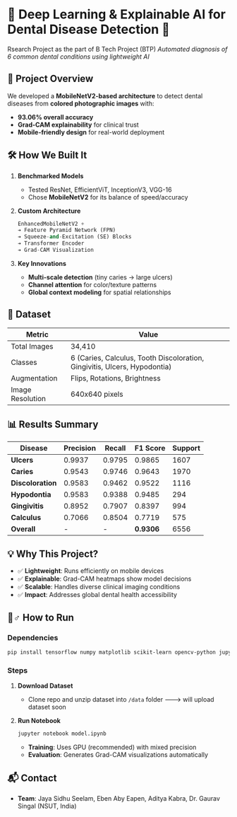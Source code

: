 # 🦷 **Deep Learning & Explainable AI for Dental Disease Detection** 🦷  

Rsearch Project as the part of B Tech Project (BTP)
*Automated diagnosis of 6 common dental conditions using lightweight AI*  

## 🚀 **Project Overview**  
We developed a **MobileNetV2-based architecture** to detect dental diseases from **colored photographic images** with:  
- **93.06% overall accuracy**  
- **Grad-CAM explainability** for clinical trust  
- **Mobile-friendly design** for real-world deployment  

## 🛠️ **How We Built It**  
1. **Benchmarked Models**  
   - Tested ResNet, EfficientViT, InceptionV3, VGG-16  
   - Chose **MobileNetV2** for its balance of speed/accuracy  

2. **Custom Architecture**  
   ```python  
   EnhancedMobileNetV2 +  
   ➔ Feature Pyramid Network (FPN)  
   ➔ Squeeze-and-Excitation (SE) Blocks  
   ➔ Transformer Encoder  
   ➔ Grad-CAM Visualization  
   ```

3. **Key Innovations**  
   - **Multi-scale detection** (tiny caries → large ulcers)  
   - **Channel attention** for color/texture patterns  
   - **Global context modeling** for spatial relationships  

## 📸 **Dataset**  
| **Metric**         | **Value**       |  
|---------------------|-----------------|  
| Total Images        | 34,410          |  
| Classes             | 6 (Caries, Calculus, Tooth Discoloration, Gingivitis, Ulcers, Hypodontia) |  
| Augmentation        | Flips, Rotations, Brightness |  
| Image Resolution    | 640x640 pixels  |  

## 📊 **Results Summary**  
| Disease           | Precision | Recall  | F1 Score | Support |  
|--------------------|-----------|---------|----------|---------|  
| **Ulcers**         | 0.9937    | 0.9795  | 0.9865   | 1607    |  
| **Caries**         | 0.9543    | 0.9746  | 0.9643   | 1970    |  
| **Discoloration**  | 0.9583    | 0.9462  | 0.9522   | 1116    |  
| **Hypodontia**     | 0.9583    | 0.9388  | 0.9485   | 294     |  
| **Gingivitis**     | 0.8952    | 0.7907  | 0.8397   | 994     |  
| **Calculus**       | 0.7066    | 0.8504  | 0.7719   | 575     |  
| **Overall**        | -         | -       | **0.9306** | 6556    |  

## 💡 **Why This Project?**  
- ✅ **Lightweight**: Runs efficiently on mobile devices  
- ✅ **Explainable**: Grad-CAM heatmaps show model decisions  
- ✅ **Scalable**: Handles diverse clinical imaging conditions  
- ✅ **Impact**: Addresses global dental health accessibility  

## 🏃♂️ **How to Run**  
### **Dependencies**  
```bash  
pip install tensorflow numpy matplotlib scikit-learn opencv-python jupyter  
```

### **Steps**  
1. **Download Dataset**  
   - Clone repo and unzip dataset into `/data` folder    ---> will upload dataset soon

2. **Run Notebook**  
   ```bash  
   jupyter notebook model.ipynb  
   ```
   - **Training**: Uses GPU (recommended) with mixed precision  
   - **Evaluation**: Generates Grad-CAM visualizations automatically  

## 📬 **Contact**  
- **Team**: Jaya Sidhu Seelam, Eben Aby Eapen, Aditya Kabra, Dr. Gaurav Singal (NSUT, India)
